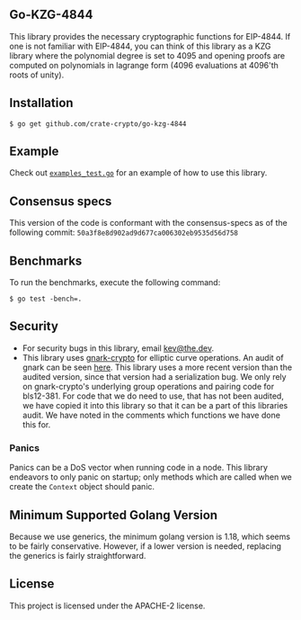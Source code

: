 ## Go-KZG-4844

This library provides the necessary cryptographic functions for EIP-4844. If one
is not familiar with EIP-4844, you can think of this library as a KZG library
where the polynomial degree is set to 4095 and opening proofs are computed on
polynomials in lagrange form (4096 evaluations at 4096'th roots of unity).

## Installation 

```
$ go get github.com/crate-crypto/go-kzg-4844
```

## Example

Check out [`examples_test.go`](./examples_test.go) for an example of how to use
this library.

## Consensus specs

This version of the code is conformant with the consensus-specs as of the
following commit: `50a3f8e8d902ad9d677ca006302eb9535d56d758`

## Benchmarks

To run the benchmarks, execute the following command:

```
$ go test -bench=.
```

## Security

- For security bugs in this library, email kev@the.dev.
- This library uses
  [gnark-crypto](https://github.com/ConsenSys/gnark-crypto/tree/master) for
  elliptic curve operations. An audit of gnark can be seen
  [here](https://github.com/ConsenSys/gnark-crypto/blob/master/audit_oct2022.pdf).
  This library uses a more recent version than the audited version, since that 
  version had a serialization bug.
  We only rely on gnark-crypto's underlying group operations and pairing code
  for bls12-381. For code that we do need to use, that has not been audited, we
  have copied it into this library so that it can be a part of this libraries
  audit. We have noted in the comments which functions we have done this for.
  

### Panics

Panics can be a DoS vector when running code in a node. This library endeavors
to only panic on startup; only methods which are called when we create the
`Context` object should panic.

## Minimum Supported Golang Version

Because we use generics, the minimum golang version is 1.18, which seems to be
fairly conservative. However, if a lower version is needed, replacing the
generics is fairly straightforward.

## License

This project is licensed under the APACHE-2 license.
